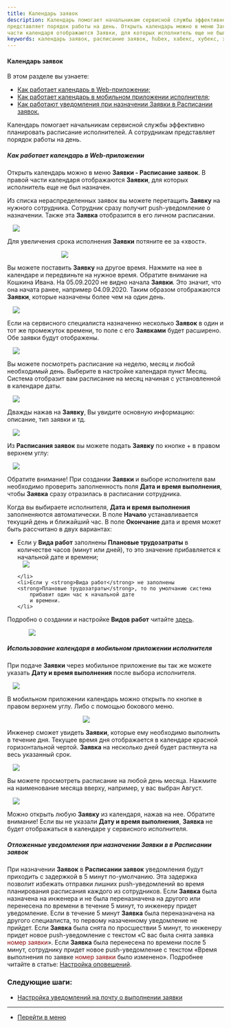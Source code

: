 ```yaml
---
title: Календарь заявок
description: Календарь помогает начальникам сервисной службы эффективно планировать расписание исполнителей. А сотрудникам
представляет порядок работы на день. Открыть календарь можно в меню Заявки - Расписание заявок. В правой
части календаря отображаются Заявки, для которых исполнитель еще не был назначен.
keywords: календарь заявок, расписание заявок, hubex, хабекс, хубекс, хабикс
---
```



#### Календарь заявок
В этом разделе вы узнаете:
<html>
<meta charset="utf-8">
<ul>
    <li><a href="#calweb">Как работает календарь в Web-приложении;</a></li>
    <li><a href="#calmob">Как работает календарь в мобильном приложении исполнителя;</a></li>
    <li><a href="#pushdelay">Как работают уведомления при назначении Заявки в Расписании заявок.</a></li>
</ul>
</html>
<body>
<p>Календарь помогает начальникам сервисной службы эффективно планировать расписание исполнителей. А сотрудникам
    представляет порядок работы на день.</p>

<h5 id="calweb">Как работает календарь в Web-приложении</h5>

<p>Открыть календарь можно в меню <strong>Заявки - Расписание заявок</strong>. В правой
    части календаря отображаются <strong>Заявки</strong>, для которых исполнитель еще не был назначен.</p>
<p>Из списка нераспределенных заявок вы можете перетащить <strong>Заявку</strong> на нужного сотрудника. Сотрудник сразу
    получит
    push-уведомление о назначении. Также эта <strong>Заявка</strong> отобразится в его личном расписании.</p>
<div>
    <img style="margin: 0 auto; display: block; max-width: 95%;"
         src="/attachments/images/FAQ/USER/Calendar/Calendar.jpg"/>
</div>

<p>Для увеличения срока исполнения <strong>Заявки</strong> потяните ее за «хвост».</p>

<div>
    <img style="margin: 0 auto; display: block; max-width: 50%;"
         src="/attachments/images/FAQ/USER/Calendar/TicketsTail.jpg"/>
</div>
<p> Вы можете поставить <strong>Заявку</strong> на другое время. Нажмите на нее в календаре и передвиньте на нужное
    время. Обратите
    внимание на Кошкина Ивана. На 05.09.2020 не видно начала <strong>Заявки</strong>. Это
    значит, что она начата ранее, например 04.09.2020. Таким образом отображаются <strong>Заявки</strong>, которые
    назначены более чем на
    один день.</p>

<div>
    <img style="margin: 0 auto; display: block; max-width: 95%;"
         src="/attachments/images/FAQ/USER/Calendar/Calendar2.png"/>
</div>

<p>Если на сервисного специалиста назначенно несколько <strong>Заявок</strong> в один и тот же промежуток времени, то
    поле с его <strong>Заявками</strong>
    будет расширено. Обе заявки будут отображены.</p>

<div>
    <img style="margin: 0 auto; display: block; max-width: 95%;"
         src="/attachments/images/FAQ/USER/Calendar/TwoTickets.jpg"/>
</div>


<p>Вы можете посмотреть расписание на неделю, месяц и любой необходимый день.
    Выберите в настройке календаря пункт Месяц. Система отобразит вам расписание на месяц начиная с установленной в
    календаре даты.</p>
<div>
    <img style="margin: 0 auto; display: block; max-width: 95%;"
         src="/attachments/images/FAQ/USER/Calendar/Mounth.jpg"/>
</div>

<p>Дважды нажав на <strong>Заявку</strong>, Вы увидите основную информацию: описание, тип заявки и тд.</p>
<div>
    <img style="margin: 0 auto; display: block; max-width: 95%;"
         src="/attachments/images/FAQ/USER/Calendar/TicketInfo.jpg"/>
</div>

<p>Из <strong>Расписания заявок</strong> вы можете подать <strong>Заявку</strong> по кнопке + в правом верхнем углу:</p>

<div>
    <img style="margin: 0 auto; display: block; max-width: 95%;"
         src="/attachments/images/FAQ/USER/Calendar/CreateTicket.jpg"/>
</div>

<p>Обратите внимание! При создании <strong>Заявки</strong> и выборе исполнителя вам необходимо проверить заполненность
    поля <strong>Дата и время
        выполнения</strong>, чтобы
    <strong>Заявка</strong> сразу отразилась в расписании сотрудника.</p>
<p>Когда вы выбираете исполнителя, <strong>Дата и время выполнения</strong> заполненяются автоматически. В поле <strong>Начало</strong>
    устанавливается
    текущий день и ближайший час. В поле <strong>Окончание</strong> дата и время может быть рассчитано в двух вариантах:
</p>
<ul>
    <li>Если у <strong>Вида работ</strong> заполнены <strong>Плановые трудозатраты</strong> в количестве часов (минут
        или дней), то это значение
        прибавляется к начальной дате и времени;
        <div>
            <img style="margin: 0 auto; display: block; max-width: 95%;"
                 src="/attachments/images/FAQ/USER/Calendar/CreateTicket.jpg"/>
        </div>

    </li>
    <li>Если у <strong>Вида работ</strong> не заполнены <strong>Плановые трудозатраты</strong>, то по умолчанию система
        прибавит один час к начальной дате
        и времени.
    </li>
</ul>

<p>Подробно о создании и настройке <strong>Видов работ</strong> читайте <a
        href="https://wiki.hubex.ru/docs/FAQ/RU/admin/WorkType.html">здесь</a>.</p>
<div>
    <img style="margin: 0 auto; display: block; max-width: 80%;"
         src="/attachments/images/FAQ/USER/Calendar/Time.jpg"/>
</div>

<h5 id="calmob">Использование календаря в мобильном приложении исполнителя</h5>

<p>При подаче <strong>Заявки</strong> через мобильное приложение вы так же можете указать <strong>Дату и время
    выполнения</strong> после выбора
    исполнителя.</p>

<div>
    <img style="margin: 0 auto; display: block; max-width: 95%;" src="/attachments/images/FAQ/USER/Calendar/cal7.jpg"/>
</div>

<p>В мобильном приложении календарь можно открыть по кнопке в правом
    верхнем углу. Либо с помощью бокового меню.</p>

<div>
    <img style="margin: 0 auto; display: block; max-width: 30%;"
         src="/attachments/images/FAQ/USER/Calendar/CalendarMob.jpg"/>
</div>

<p>Инженер сможет увидеть <strong>Заявки</strong>, которые ему необходимо выполнить в течение дня. Текущее время дня
    отображается в
    календаре красной горизонтальной чертой. <strong>Заявка</strong> на несколько дней будет растянута на весь указанный
    срок.</p>

<div>
    <img style="margin: 0 auto; display: block; max-width: 95%;" src="/attachments/images/FAQ/USER/Calendar/cal9.png"/>
</div>

<p>Вы можете просмотреть расписание на любой день месяца. Нажмите на наименование месяца вверху, например, у вас выбран
    Август.</p>

<div>
    <img style="margin: 0 auto; display: block; max-width: 95%;"
         src="/attachments/images/FAQ/USER/Calendar/cal10.jpg"/>
</div>

<p>Можно открыть любую <strong>Заявку</strong> из календаря, нажав на нее.
    Обратите внимание! Если вы не указали <strong>Дату и время выполнения</strong>, <strong>Заявка</strong> не будет
    отображаться в календаре у сервисного
    исполнителя.</p>

<h5 id="pushdelay">Отложенные уведомления при назначении Заявки в в Расписании заявок</h5>
<p>При назначении <strong>Заявок</strong> в <strong>Расписании заявок</strong> уведомления будут приходить с задержкой
    в 5 минут по-умолчанию. Эта задержка позволит избежать отправки лишних push-уведомлений во время планирования
    расписания каждого из сотрудников.
    Если <strong>Заявка</strong> была назначена на инженера и не была переназначена на другого или перенесена по времени
    в течение 5 минут, то инженеру придет
    уведомление. Если в течение 5 минут <strong>Заявка</strong> была переназначена на
    другого специалиста, то первому назаченному уведомление не прийдет. Если <strong>Заявка</strong> была снята по
    просшествии 5 минут, то инженеру придет новое
    push-уведомление с текстом «С вас была снята заявка <span style="color: #8b0000">номер заявки</span>». Если <strong>Заявка</strong>
    была перенесена по времени после 5 минут, сотруднику придет новое push-уведомление с текстом
    «Время выполнения по заявке <span style="color: darkred">номер заявки</span> было изменено». Подробнее читайте в
    статье: <a href="https://wiki.hubex.ru/docs/FAQ/RU/admin/Notifications.html">Настройка оповещений</a>.
</p>
</body>

### Следующие шаги:
- [Настройка уведомлений на почту о выполнении заявки](./HowToManageNotifications.md)


___
- [Перейти в меню](http://wiki.hubex.ru)
